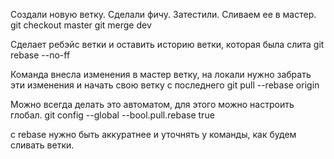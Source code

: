 Создали новую ветку.
Сделали фичу.
Затестили.
Сливаем ее в мастер.
git checkout master
git merge dev



Сделает ребэйс ветки и оставить историю ветки, которая была слита
git rebase --no-ff



Команда внесла изменения в мастер ветку, на локали нужно забрать эти изменения и начать свою ветку с последнего
git pull --rebase origin 

Можно всегда делать это автоматом, для этого можно настроить глобал.
git config --global --bool.pull.rebase true


с rebase нужно быть аккуратнее и уточнять у команды, как будем сливать ветки.
